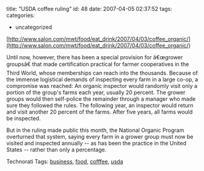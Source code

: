 title: "USDA coffee ruling"
id: 48
date: 2007-04-05 02:37:52
tags: 
categories: 
- uncategorized

[http://www.salon.com/mwt/food/eat_drink/2007/04/03/coffee_organic/](http://www.salon.com/mwt/food/eat_drink/2007/04/03/coffee_organic/)<span style="font-size:12pt;">

</span>

 Until now, however, there has been a special provision for â€œgrower groupsâ€ that made certification practical for farmer cooperatives in the Third World, whose memberships can reach into the thousands. Because of the immense logistical demands of inspecting every farm in a large co-op, a compromise was reached: An organic inspector would randomly visit only a portion of the group's farms each year, usually 20 percent. The grower groups would then self-police the remainder through a manager who made sure they followed the rules. The following year, an inspector would return and visit another 20 percent of the farms. After five years, all farms would be inspected.

But in the ruling made public this month, the National Organic Program overturned that system, saying every farm in a grower group must now be visited and inspected annually -- as has been the practice in the United States -- rather than only a percentage.

<!-- technorati tags start -->

Technorati Tags: [business](http://www.technorati.com/tag/business), [food](http://www.technorati.com/tag/food), [cofffee](http://www.technorati.com/tag/cofffee), [usda](http://www.technorati.com/tag/usda)
<!-- technorati tags end -->
